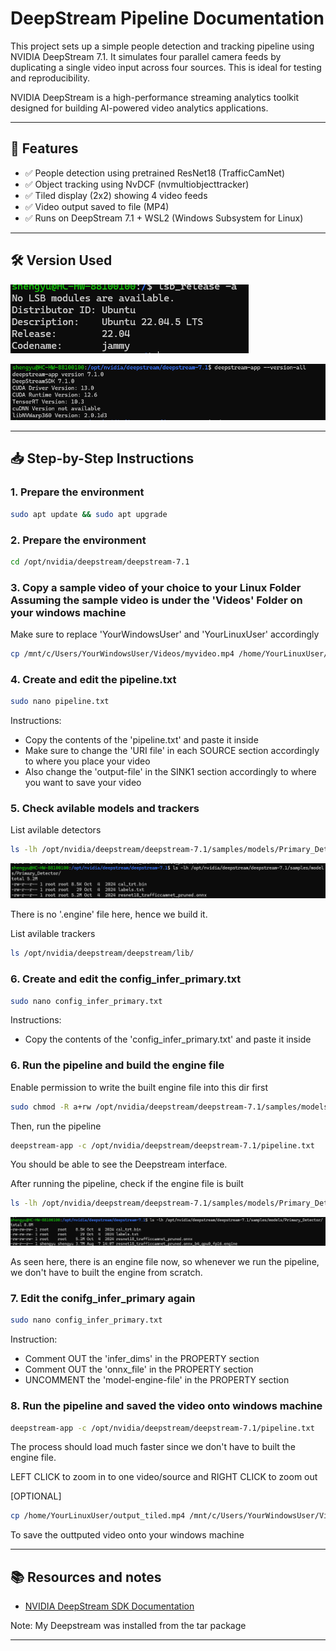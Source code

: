 # DeepStream Pipeline Documentation

This project sets up a simple people detection and tracking pipeline using NVIDIA DeepStream 7.1. It simulates four parallel camera feeds by duplicating a single video input across four sources. This is ideal for testing and reproducibility.

NVIDIA DeepStream is a high-performance streaming analytics toolkit designed for building AI-powered video analytics applications.

---

## 🧩 Features

- ✅ People detection using pretrained ResNet18 (TrafficCamNet)
- ✅ Object tracking using NvDCF (nvmultiobjecttracker)
- ✅ Tiled display (2x2) showing 4 video feeds
- ✅ Video output saved to file (MP4)
- ✅ Runs on DeepStream 7.1 + WSL2 (Windows Subsystem for Linux)

---

## 🛠️ Version Used 

![Ubuntu Version](Images/ubuntu_version.png)

![Versions](Images/versions.png)

---

## 📥 Step-by-Step Instructions


### 1. Prepare the environment

```bash
sudo apt update && sudo apt upgrade
```

### 2. Prepare the environment

```bash
cd /opt/nvidia/deepstream/deepstream-7.1 
```

### 3. Copy a sample video of your choice to your Linux Folder Assuming the sample video is under the 'Videos' Folder on your windows machine

Make sure to replace 'YourWindowsUser' and 'YourLinuxUser' accordingly

```bash
cp /mnt/c/Users/YourWindowsUser/Videos/myvideo.mp4 /home/YourLinuxUser/myvideo.mp4
```

### 4. Create and edit the pipeline.txt 

```bash
sudo nano pipeline.txt 
```

Instructions:
- Copy the contents of the 'pipeline.txt' and paste it inside
- Make sure to change the 'URI file' in each SOURCE section accordingly to where you place your video 
- Also change the 'output-file' in the SINK1 section accordingly to where you want to save your video

### 5. Check avilable models and trackers 

List avilable detectors

```bash
ls -lh /opt/nvidia/deepstream/deepstream-7.1/samples/models/Primary_Detector/
```

![Avilable Models](Images/without_engine.png)

There is no '.engine' file here, hence we build it.

List avilable trackers

```bash
ls /opt/nvidia/deepstream/deepstream/lib/ 
```

### 6. Create and edit the config_infer_primary.txt

```bash
sudo nano config_infer_primary.txt 
```

Instructions:
- Copy the contents of the 'config_infer_primary.txt' and paste it inside

### 6. Run the pipeline and build the engine file

Enable permission to write the built engine file into this dir first

```bash
sudo chmod -R a+rw /opt/nvidia/deepstream/deepstream-7.1/samples/models/Primary_Detector
```
Then, run the pipeline

```bash
deepstream-app -c /opt/nvidia/deepstream/deepstream-7.1/pipeline.txt
```

You should be able to see the Deepstream interface. 

After running the pipeline, check if the engine file is built

```bash
ls -lh /opt/nvidia/deepstream/deepstream-7.1/samples/models/Primary_Detector/
```

![Avilable Models](Images/with_engine.png)

As seen here, there is an engine file now, so whenever we run the pipeline, we don't have to built the engine from scratch.

### 7. Edit the conifg_infer_primary again

```bash
sudo nano config_infer_primary.txt
```

Instruction:
- Comment OUT the 'infer_dims' in the PROPERTY section
- Comment OUT the 'onnx_file' in the PROPERTY section
- UNCOMMENT the 'model-engine-file' in the PROPERTY section

### 8. Run the pipeline and saved the video onto windows machine

```bash
deepstream-app -c /opt/nvidia/deepstream/deepstream-7.1/pipeline.txt
```

The process should load much faster since we don't have to built the engine file.

LEFT CLICK to zoom in to one video/source and RIGHT CLICK to zoom out


[OPTIONAL]

```bash
cp /home/YourLinuxUser/output_tiled.mp4 /mnt/c/Users/YourWindowsUser/Videos/output.mp4
```

To save the outtputed video onto your windows machine

---

## 📚 Resources and notes

- [NVIDIA DeepStream SDK Documentation](https://docs.nvidia.com/metropolis/deepstream/dev-guide/index.html)

Note:
My Deepstream was installed from the tar package

---
